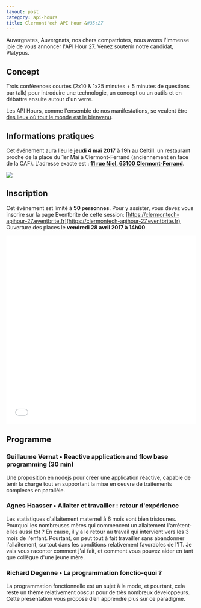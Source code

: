 ```yaml
---
layout: post
category: api-hours
title: Clermont'ech API Hour &#35;27
---
```


Auvergnates, Auvergnats, nos chers compatriotes, nous avons l'immense joie de vous 
annoncer l'API Hour 27. Venez soutenir notre candidat, Platypus.

## Concept

Trois conférences courtes (2x10 & 1x25 minutes + 5 minutes de questions par talk) 
pour introduire une technologie, un concept ou un outils et en débattre ensuite
autour d'un verre.

Les API Hours, comme l'ensemble de nos manifestations, se veulent être [des
lieux où tout le monde est le bienvenu](/code-of-conduct.html).


## Informations pratiques

Cet événement aura lieu le **jeudi 4 mai 2017** à **19h** au **Celtill**.  un
restaurant proche de la place du 1er Mai à Clermont-Ferrand (anciennement en face de la
CAF). L'adresse exacte est : [**11 rue Niel, 63100 Clermont-Ferrand**](https://maps.google.fr/maps?ie=UTF8&cid=3358887464373546188&q=Celtill).

[![](http://maps.googleapis.com/maps/api/staticmap?center=Celtill&size=600x400&sensor=false&markers=color:red%7C45.78431,3.10160)](https://maps.google.fr/maps?ie=UTF8&cid=3358887464373546188&q=Celtill)

## Inscription

Cet événement est limité à **50 personnes**.  Pour y assister, vous devez vous
inscrire sur la page Eventbrite de cette session: [https://clermontech-apihour-27.eventbrite.fr](https://clermontech-apihour-27.eventbrite.fr)
Ouverture des places le **vendredi 28 avril 2017 à 14h00**.

<iframe src="//eventbrite.fr/tickets-external?eid=34051492932&ref=etckt" frameborder="0" height="500" width="100%" vspace="0" hspace="0" marginheight="5" marginwidth="5" scrolling="auto" allowtransparency="true"></iframe>


## Programme

### Guillaume Vernat • Reactive application and flow base programming (30 min)

Une proposition en nodejs pour créer une application réactive, capable de tenir la 
charge tout en supportant la mise en oeuvre de traitements complexes en parallèle.

### Agnes Haasser • Allaiter et travailler : retour d'expérience

Les statistiques d'allaitement maternel à 6 mois sont bien tristounes. Pourquoi les 
nombreuses mères qui commencent un allaitement l'arrêtent-elles aussi tôt ? En cause, 
il y a le retour au travail qui intervient vers les 3 mois de l'enfant. Pourtant, on 
peut tout à fait travailler sans abandonner l'allaitement, surtout dans les conditions 
relativement favorables de l'IT. Je vais vous raconter comment j'ai fait, et comment 
vous pouvez aider en tant que collègue d'une jeune mère.

### Richard Degenne • La programmation fonctio-quoi ?

La programmation fonctionnelle est un sujet à la mode, et pourtant, cela reste un thème 
relativement obscur pour de très nombreux développeurs. Cette présentation vous propose 
d’en apprendre plus sur ce paradigme.

